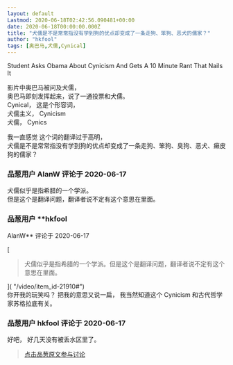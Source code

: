 ```yaml
---
layout: default
Lastmod: 2020-06-18T02:42:56.090481+00:00
date: 2020-06-18T00:00:00.000Z
title: "犬儒是不是常常指没有学到狗的优点却变成了一条走狗、笨狗、恶犬的儒家？"
author: "hkfool"
tags: [奥巴马,犬儒,Cynical]
---
```


Student Asks Obama About Cynicism And Gets A 10 Minute Rant That Nails It  
  
影片中奥巴马被问及犬儒，  
奥巴马即刻发挥起来，说了一通投票和犬儒。  
Cynical， 这是个形容词，  
犬儒主义， Cynicism  
犬儒， Cynics  
  
  
我一直感觉 这个词的翻译过于高明，  
犬儒是不是常常指没有学到狗的优点却变成了一条走狗、笨狗、臭狗、恶犬、癞皮狗的儒家？

            
### 品葱用户 **AlanW** 评论于 2020-06-17
        
犬儒似乎是指希腊的一个学派。  
但是这个是翻译问题，翻译者说不定有这个意思在里面。
        


            
### 品葱用户 **hkfool 
AlanW** 评论于 2020-06-17
        
[

> 犬儒似乎是指希腊的一个学派。但是这个是翻译问题，翻译者说不定有这个意思在里面。

]( "/video/item_id-21910#")  
你开我的玩笑吗？ 把我的意思又说一扁， 我当然知道这个 Cynicism 和古代哲学家苏格拉底有关。
        


            
### 品葱用户 **hkfool** 评论于 2020-06-17
        
好吧， 好几天没有被丢水区里了。
        






> [点击品葱原文参与讨论](https://pincong.rocks/video/2359)

